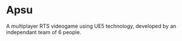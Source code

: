# Apsu
A multiplayer RTS videogame using UE5 technology, developed by an independant team of 6 people.
